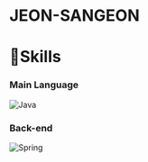 # JEON-SANGEON

# 🔧Skills
### Main Language
![Java](https://img.shields.io/badge/Java-007396.svg?&style=for-the-badge&logo=Java&logoColor=white)
### Back-end
![Spring](https://img.shields.io/badge/Spring-6DB33F.svg?&style=for-the-badge&logo=Spring&logoColor=white)

